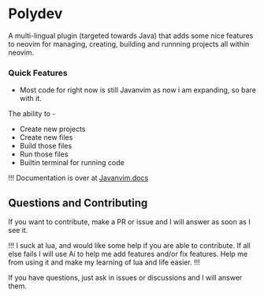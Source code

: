 # Polydev
A multi-lingual plugin (targeted towards Java) that adds some nice features to neovim for managing, creating, building and runnning projects all within neovim.

### Quick Features
* Most code for right now is still Javanvim as now i am expanding, so bare with it.

The ability to -
* Create new projects
* Create new files
* Build those files
* Run those files
* Builtin terminal for running code

!!! Documentation is over at [Javanvim.docs](https://darthmoomancer.github.io/Javanvim.docs/)

## Questions and Contributing

If you want to contribute, make a PR or issue and I will answer as soon as I see it. 

!!! I suck at lua, and would like some help if you are able to contribute. If all else fails I will use Ai to help me add features and/or fix features. Help me from using it and make my learning of lua and life easier. !!!

If you have questions, just ask in issues or discussions and I will answer them.
